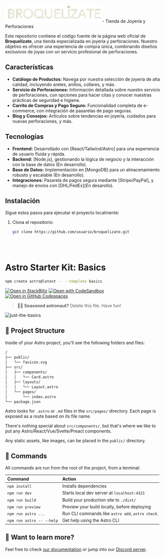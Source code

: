 
![Logo de Broquelízate](https://github.com/KillyRex2/BroquelizateWeb/blob/main/assets/broquePNG.webp)- Tienda de Joyería y Perforaciones

Este repositorio contiene el código fuente de la página web oficial de **Broquelízate**, una tienda especializada en joyería y perforaciones. Nuestro objetivo es ofrecer una experiencia de compra única, combinando diseños exclusivos de joyas con un servicio profesional de perforaciones.

## Características

- **Catálogo de Productos:** Navega por nuestra selección de joyería de alta calidad, incluyendo aretes, anillos, collares, y más.
- **Servicio de Perforaciones:** Información detallada sobre nuestro servicio de perforaciones, con opciones para hacer citas y conocer nuestras prácticas de seguridad e higiene.
- **Carrito de Compras y Pago Seguro:** Funcionalidad completa de e-commerce, con integración de pasarelas de pago seguras.
- **Blog y Consejos:** Artículos sobre tendencias en joyería, cuidados para nuevas perforaciones, y más.

## Tecnologías

- **Frontend:** Desarrollado con [React/Tailwind/Astro] para una experiencia de usuario fluida y rápida.
- **Backend:** [Node.js], gestionando la lógica de negocio y la interacción con la base de datos (En desarrollo).
- **Base de Datos:** Implementación en [MongoDB] para un almacenamiento robusto y escalable (En desarrollo).
- **Integraciones:** Pasarela de pagos segura mediante [Stripe/PayPal], y manejo de envíos con [DHL/FedEx](En desarollo).

## Instalación

Sigue estos pasos para ejecutar el proyecto localmente:

1. Clona el repositorio:  
   ```bash
   git clone https://github.com/usuario/broquelizate.git





# Astro Starter Kit: Basics

```sh
npm create astro@latest -- --template basics
```

[![Open in StackBlitz](https://developer.stackblitz.com/img/open_in_stackblitz.svg)](https://stackblitz.com/github/withastro/astro/tree/latest/examples/basics)
[![Open with CodeSandbox](https://assets.codesandbox.io/github/button-edit-lime.svg)](https://codesandbox.io/p/sandbox/github/withastro/astro/tree/latest/examples/basics)
[![Open in GitHub Codespaces](https://github.com/codespaces/badge.svg)](https://codespaces.new/withastro/astro?devcontainer_path=.devcontainer/basics/devcontainer.json)

> 🧑‍🚀 **Seasoned astronaut?** Delete this file. Have fun!

![just-the-basics](https://github.com/withastro/astro/assets/2244813/a0a5533c-a856-4198-8470-2d67b1d7c554)

## 🚀 Project Structure

Inside of your Astro project, you'll see the following folders and files:

```text
/
├── public/
│   └── favicon.svg
├── src/
│   ├── components/
│   │   └── Card.astro
│   ├── layouts/
│   │   └── Layout.astro
│   └── pages/
│       └── index.astro
└── package.json
```

Astro looks for `.astro` or `.md` files in the `src/pages/` directory. Each page is exposed as a route based on its file name.

There's nothing special about `src/components/`, but that's where we like to put any Astro/React/Vue/Svelte/Preact components.

Any static assets, like images, can be placed in the `public/` directory.

## 🧞 Commands

All commands are run from the root of the project, from a terminal:

| Command                   | Action                                           |
| :------------------------ | :----------------------------------------------- |
| `npm install`             | Installs dependencies                            |
| `npm run dev`             | Starts local dev server at `localhost:4321`      |
| `npm run build`           | Build your production site to `./dist/`          |
| `npm run preview`         | Preview your build locally, before deploying     |
| `npm run astro ...`       | Run CLI commands like `astro add`, `astro check` |
| `npm run astro -- --help` | Get help using the Astro CLI                     |

## 👀 Want to learn more?

Feel free to check [our documentation](https://docs.astro.build) or jump into our [Discord server](https://astro.build/chat).
